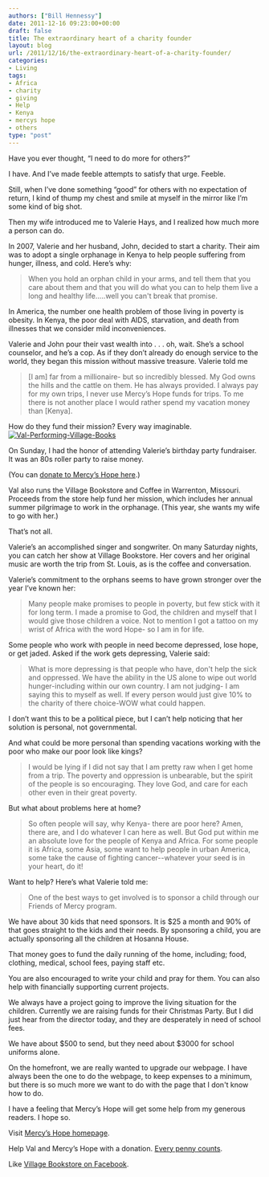 ```yaml
---
authors: ["Bill Hennessy"]
date: 2011-12-16 09:23:00+00:00
draft: false
title: The extraordinary heart of a charity founder
layout: blog
url: /2011/12/16/the-extraordinary-heart-of-a-charity-founder/
categories:
- Living
tags:
- Africa
- charity
- giving
- Help
- Kenya
- mercys hope
- others
type: "post"
---
```


Have you ever thought, “I need to do more for others?”

I have. And I’ve made feeble attempts to satisfy that urge. Feeble. 

Still, when I’ve done something “good” for others with no expectation of return, I kind of thump my chest and smile at myself in the mirror like I’m some kind of big shot. 

Then my wife introduced me to Valerie Hays, and I realized how much more a person can do.

In 2007, Valerie and her husband, John, decided to start a charity. Their aim was to adopt a single orphanage in Kenya to help people suffering from hunger, illness, and cold. Here’s why:



> When you hold an orphan child in your arms, and tell them that you care about them and that you will do what you can to help them live a long and healthy life.....well you can't break that promise. 





In America, the number one health problem of those living in poverty is obesity. In Kenya, the poor deal with AIDS, starvation, and death from illnesses that we consider mild inconveniences.  

Valerie and John pour their vast wealth into . . . oh, wait. She’s a school counselor, and he’s a cop. As if they don’t already do enough service to the world, they began this mission without massive treasure. Valerie told me



> [I am] far from a millionaire- but so incredibly blessed. My God owns the hills and the cattle on them. He has always provided. I always pay for my own trips, I never use Mercy’s Hope funds for trips. To me there is not another place I would rather spend my vacation money than [Kenya].





How do they fund their mission? Every way imaginable. [![Val-Performing-Village-Books](https://hennessysview.com/wp-content/uploads/2011/12/Val-Performing-Village-Books_thumb.jpg)
](https://hennessysview.com/wp-content/uploads/2011/12/Val-Performing-Village-Books.jpg)

On Sunday, I had the honor of attending Valerie’s birthday party fundraiser. It was an 80s roller party to raise money. 

(You can [donate to Mercy’s Hope here](https://www.paypal.com/us/cgi-bin/webscr?cmd=_flow&SESSION=SMXRn4zy_gaBPMRei3AccXt32qSRWXcTNU0WEOgd6zbvl0N6y7gJrNM4xM8&dispatch=50a222a57771920b6a3d7b606239e4d529b525e0b7e69bf0224adecfb0124e9b61f737ba21b081988562bf19d61623c6f33db8e87506be10).)

Val also runs the Village Bookstore and Coffee in Warrenton, Missouri. Proceeds from the store help fund her mission, which includes her annual summer pilgrimage to work in the orphanage. (This year, she wants my wife to go with her.)

That’s not all. 

Valerie’s an accomplished singer and songwriter. On many Saturday nights, you can catch her show at Village Bookstore. Her covers and her original music are worth the trip from St. Louis, as is the coffee and conversation. 

Valerie’s commitment to the orphans seems to have grown stronger over the year I’ve known her:



> Many people make promises to people in poverty, but few stick with it for long term. I made a promise to God, the children and myself that I would give those children a voice. Not to mention I got a tattoo on my wrist of Africa with the word Hope- so I am in for life. 





Some people who work with people in need become depressed, lose hope, or get jaded. Asked if the work gets depressing, Valerie said:



> What is more depressing is that people who have, don't help the sick and oppressed. We have the ability in the US alone to wipe out world hunger-including within our own country. I am not judging- I am saying this to myself as well. If every person would just give 10% to the charity of there choice-WOW what could happen. 





I don’t want this to be a political piece, but I can’t help noticing that her solution is personal, not governmental.  

And what could be more personal than spending vacations working with the poor who make our poor look like kings?  

> I would be lying if I did not say that I am pretty raw when I get home from a trip. The poverty and oppression is unbearable, but the spirit of the people is so encouraging. They love God, and care for each other even in their great poverty. 
> 
> 



But what about problems here at home?  

> So often people will say, why Kenya- there are poor here? Amen, there are, and I do whatever I can here as well. But God put within me an absolute love for the people of Kenya and Africa. For some people it is Africa, some Asia, some want to help people in urban America, some take the cause of fighting cancer--whatever your seed is in your heart, do it!
> 
> 



Want to help? Here’s what Valerie told me:



> One of the best ways to get involved is to sponsor a child through our Friends of Mercy program. 

We have about 30 kids that need sponsors. It is $25 a month and 90% of that goes straight to the kids and their needs. By sponsoring a child, you are actually sponsoring all the children at Hosanna House. 

That money goes to fund the daily running of the home, including; food, clothing, medical, school fees, paying staff etc. 

You are also encouraged to write your child and pray for them. You can also help with financially supporting current projects. 

We always have a project going to improve the living situation for the children. Currently we are raising funds for their Christmas Party. But I did just hear from the director today, and they are desperately in need of school fees. 

We have about $500 to send, but they need about $3000 for school uniforms alone. 

On the homefront, we are really wanted to upgrade our webpage. I have always been the one to do the webpage, to keep expenses to a minimum, but there is so much more we want to do with the page that I don't know how to do.





I have a feeling that Mercy’s Hope will get some help from my generous readers. I hope so. 

Visit [Mercy’s Hope homepage](https://mercyshope.net/).

Help Val and Mercy’s Hope with a donation. [Every penny counts](https://www.paypal.com/us/cgi-bin/webscr?cmd=_flow&SESSION=SMXRn4zy_gaBPMRei3AccXt32qSRWXcTNU0WEOgd6zbvl0N6y7gJrNM4xM8&dispatch=50a222a57771920b6a3d7b606239e4d529b525e0b7e69bf0224adecfb0124e9b61f737ba21b081988562bf19d61623c6f33db8e87506be10).

Like [Village Bookstore on Facebook](https://www.facebook.com/pages/The-Village-Bookstore/121750301198639).

